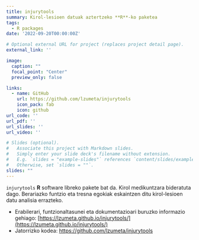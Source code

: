```yaml
---
title: injurytools
summary: Kirol-lesioen datuak aztertzeko **R**-ko paketea
tags:
  - R packages
date: '2022-09-20T00:00:00Z'

# Optional external URL for project (replaces project detail page).
external_link: ''

image:
  caption: ""
  focal_point: "Center"
  preview_only: false

links:
  - name: GitHub
    url: https://github.com/lzumeta/injurytools
    icon_pack: fab
    icon: github
url_code: ''
url_pdf: ''
url_slides: ''
url_video: ''

# Slides (optional).
#   Associate this project with Markdown slides.
#   Simply enter your slide deck's filename without extension.
#   E.g. `slides = "example-slides"` references `content/slides/example-slides.md`.
#   Otherwise, set `slides = ""`.
slides: ""
---
```


`injurytools` **R** software libreko pakete bat da. Kirol medikuntzara bideratuta dago. Berariazko funtzio eta tresna egokiak eskaintzen ditu kirol-lesioen datu analisia errazteko.

- Erabilerari, funtzionaltasunei eta dokumentazioari buruzko informazio gehiago: [https://lzumeta.github.io/injurytools/](https://lzumeta.github.io/injurytools/)
- Jatorrizko kodea: https://github.com/lzumeta/injurytools

